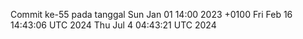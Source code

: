 Commit ke-55 pada tanggal Sun Jan 01 14:00 2023 +0100
Fri Feb 16 14:43:06 UTC 2024
Thu Jul  4 04:43:21 UTC 2024
